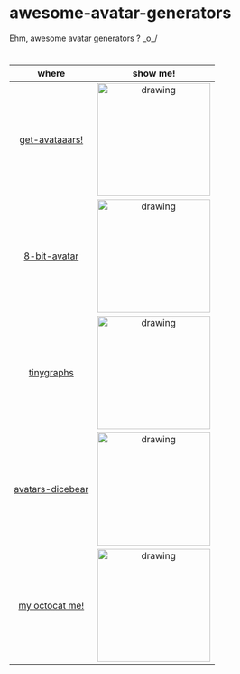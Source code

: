 # awesome-avatar-generators
Ehm, awesome avatar generators ? \_o_/



# 

 where                |    show me!  | 
|:-------------------:|:------------------:|
[get-avataaars!](https://getavataaars.com/) |<img src='https://avataaars.io/?avatarStyle=Circle&topType=WinterHat1&accessoriesType=Kurt&hatColor=PastelBlue&facialHairType=Blank&clotheType=ShirtCrewNeck&clotheColor=Blue02&eyeType=Close&eyebrowType=RaisedExcited&mouthType=Default&skinColor=DarkBrown'  alt="drawing" width="200"/>
[8-bit-avatar](https://steemit.com/steemit/@williambanks/8bit-avatar-this-is-fun-and-brilliant) |<img src='https://steemitimages.com/640x0/http://eightbitavatar.herokuapp.com/?id=WilliamBanks&s=male&size=400'  alt="drawing" width="200"/>
[tinygraphs](http://www.tinygraphs.com/) |<img src='https://www.tinygraphs.com/labs/isogrids/hexa/helloworld?theme=heatwave&numcolors=4'  alt="drawing" width="200"/>
[avatars-dicebear](https://avatars.dicebear.com/) |<img src='https://avatars.dicebear.com/v2/female/cristinaandtjdfhdhdhdhdhdhdhdhdhdhjsjkloutwanm%2C.svg'  alt="drawing" width="200"/>
[my octocat me!](https://myoctocat.com/) |<img src='https://pbs.twimg.com/media/Dput95TUYAE6x0D.jpg'  alt="drawing" width="200"/>
